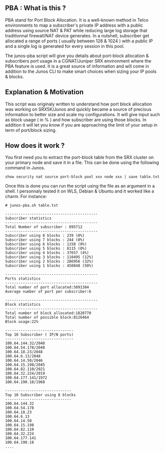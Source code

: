 ## PBA : What is this  ?
PBA stand for Port Block Allocation. It is a well-known method in Telco environments to map a subscriber's private IP address with a public address using source NAT & PAT while reducing large log storage that traditionnal firewall/NAT device generates. In a nutshell, subscriber get allocated a range of ports ( usually between 128 & 1024 ) with a public IP and a single log is generated for every session in this pool.

The junos-pba script will give you details about port-block allocation & subscribers port usage in a CGNAT/Juniper SRX environment where the PBA feature is used. It is a great source of information and will come in addition to the Junos CLI to make smart choices when sizing your IP pools & blocks.

## Explanation & Motivation
This script was originaly  written to understand how port block allocation was working on SRX5K/Junos and quickly became a source of precious information to better size and scale my configurations. It will give input such as block usage ( in % ) and how subscriber are using those blocks. In addition it will let you know if you are approaching the limit of your setup in term of port/block sizing.

## How does it work ?
You first need you to extract the port-block table from the SRX cluster on your primary node and save it in a file. This can be done using the following command in Junos. 
```
show security nat source port-block pool xxx node xxx | save table.txt
```
   
Once this is done you can run the script using the file as an argument in a shell. I personnaly tested it on WLS, Debian & Ubuntu and it worked like a charm. For instance: 
```
# junos-pba.sh table.txt

------------------------------------------
Subscriber statistics
------------------------------------------
Total Number of subscriber : 895712
------------------------------------------
Subscriber using 8 blocks : 239 (0%)
Subscriber using 7 blocks : 244 (0%)
Subscriber using 6 blocks : 1158 (0%)
Subscriber using 5 blocks : 8115 (0%)
Subscriber using 4 blocks : 37657 (4%)
Subscriber using 3 blocks : 110495 (12%)
Subscriber using 2 blocks : 286956 (32%)
Subscriber using 1 blocks : 450848 (50%)

------------------------------------------
Ports statistics
------------------------------------------
Total number of port allocated:5891304
Average number of port per subscriber:6

------------------------------------------
Block statistics
------------------------------------------
Total number of block allocated:1820770
Total number of possible block:8126464
Block usage:22%

-------------------------------
Top 10 Subscriber ( IP/N ports)
-------------------------------
100.64.144.32/2048
100.64.54.178/2048
100.64.18.23/2048
100.64.6.13/2048
100.64.14.50/2046
100.64.15.198/2045
100.64.82.110/2021
100.64.32.224/2019
100.64.177.141/1972
100.64.190.18/1968

------------------------------
Top 10 Subscriber using 8 blocks
------------------------------
100.64.144.32
100.64.54.178
100.64.18.23
100.64.6.13
100.64.14.50
100.64.15.198
100.64.82.110
100.64.32.224
100.64.177.141
100.64.190.18
....
```
